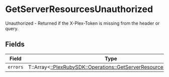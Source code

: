 # GetServerResourcesUnauthorized

Unauthorized - Returned if the X-Plex-Token is missing from the header or query.


## Fields

| Field                                                                                                                        | Type                                                                                                                         | Required                                                                                                                     | Description                                                                                                                  |
| ---------------------------------------------------------------------------------------------------------------------------- | ---------------------------------------------------------------------------------------------------------------------------- | ---------------------------------------------------------------------------------------------------------------------------- | ---------------------------------------------------------------------------------------------------------------------------- |
| `errors`                                                                                                                     | T::Array<[::PlexRubySDK::Operations::GetServerResourcesPlexErrors](../../models/operations/getserverresourcesplexerrors.md)> | :heavy_minus_sign:                                                                                                           | N/A                                                                                                                          |